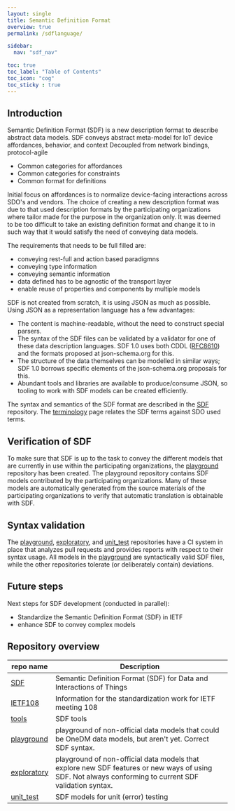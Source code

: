 ```yaml
---
layout: single
title: Semantic Definition Format
overview: true
permalink: /sdflanguage/

sidebar:
  nav: "sdf_nav"

toc: true
toc_label: "Table of Contents"
toc_icon: "cog"
toc_sticky : true
---
```

## Introduction

Semantic Definition Format (SDF) is a new description format to describe abstract data models.
SDF conveys abstract meta-model for IoT device affordances, behavior, and context
Decoupled from network bindings, protocol-agile
- Common categories for affordances 
- Common categories for constraints
- Common format for definitions

Initial focus on affordances is to normalize device-facing interactions across SDO's and vendors.
The choice of creating a new description format was due to that used description formats by the participating organizations where tailor made for the purpose in the organization only.
It was deemed to be too difficult to take an existing definition format and change it to in such way that it would satisfy the need of conveying data models.

The requirements that needs to be full filled are:
- conveying rest-full and action based paradigmns
- conveying type information
- conveying semantic information
- data defined has to be agnostic of the transport layer
- enable reuse of properties and components by multiple models

SDF is not created from scratch, it is using JSON as much as possible.
Using JSON as a representation language has a few advantages:

- The content is machine-readable, without the need to construct
  special parsers.
- The syntax of the SDF files can be validated by a validator for one
  of these data description languages.  SDF 1.0 uses both CDDL
  ([RFC8610][]) and the formats proposed at json-schema.org for this.
- The structure of the data themselves can be modelled in similar
  ways; SDF 1.0 borrows specific elements of the json-schema.org
  proposals for this.
- Abundant tools and libraries are available to produce/consume JSON,
  so tooling to work with SDF models can be created efficiently.

The syntax and semantics of the SDF format are described in the [SDF][] repository.
The [terminology][] page relates the SDF terms against SDO used terms.

## Verification of SDF

To make sure that SDF is up to the task to convey the different models
that are currently in use within the participating organizations, the [playground][] repository has been
created. The playground repository contains SDF models contributed by the participating organizations.
Many of these models are automatically generated from the source materials of the participating organizations to verify that automatic translation is obtainable with SDF.

## Syntax validation

The [playground][], [exploratory][], and [unit_test][] repositories have a CI system in place that analyzes
pull requests and provides reports with respect to their syntax usage.
All models in the [playground][] are syntactically valid SDF files, while the other
repositories tolerate (or deliberately contain) deviations.

## Future steps

Next steps for SDF development (conducted in parallel):

- Standardize the Semantic Definition Format (SDF) in IETF
- enhance SDF to convey complex models

## Repository overview

| repo name       | Description                                                          |
|-----------------|----------------------------------------------------------------------|
| [SDF][]         | Semantic Definition Format (SDF) for Data and Interactions of Things |
| [IETF108][]     | Information for the standardization work for IETF meeting 108        |
| [tools][]       | SDF tools                                                            |
| [playground][]  | playground of non-official data models that could be OneDM data models, but aren't yet. Correct SDF syntax.  |
| [exploratory][] | playground of non-official data models that explore new SDF features or new ways of using SDF. Not always conforming to current SDF validation syntax. |
| [unit_test][]   | SDF models for unit (error) testing                        |


[SDF]: https://github.com/one-data-model/SDF
[SDF language]: https://github.com/one-data-model/SDF
[tools]: https://github.com/one-data-model/tools
[playground]: https://github.com/one-data-model/playground
[exploratory]: https://github.com/one-data-model/exploratory
[unit_test]: https://github.com/one-data-model/unit_test

[IETF108]: https://github.com/one-data-model/ietf108

[RFC8610]: https://tools.ietf.org/html/rfc8610

[terminology]: /terminology
